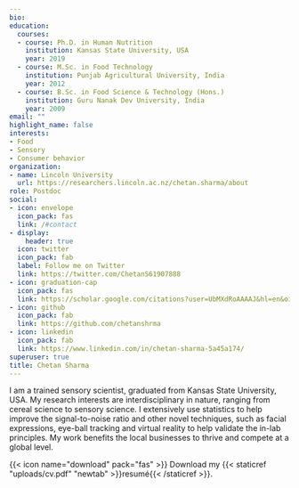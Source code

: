 ```yaml
---
bio:
education:
  courses:
  - course: Ph.D. in Human Nutrition
    institution: Kansas State University, USA
    year: 2019
  - course: M.Sc. in Food Technology
    institution: Punjab Agricultural University, India
    year: 2012
  - course: B.Sc. in Food Science & Technology (Hons.)
    institution: Guru Nanak Dev University, India
    year: 2009
email: ""
highlight_name: false
interests:
- Food
- Sensory
- Consumer behavior
organization:
- name: Lincoln University
  url: https://researchers.lincoln.ac.nz/chetan.sharma/about
role: Postdoc
social:
- icon: envelope
  icon_pack: fas
  link: /#contact
- display:
    header: true
  icon: twitter
  icon_pack: fab
  label: Follow me on Twitter
  link: https://twitter.com/ChetanS61907888
- icon: graduation-cap
  icon_pack: fas
  link: https://scholar.google.com/citations?user=UbMXdRoAAAAJ&hl=en&oi=ao
- icon: github
  icon_pack: fab
  link: https://github.com/chetanshrma
- icon: linkedin
  icon_pack: fab
  link: https://www.linkedin.com/in/chetan-sharma-5a45a174/
superuser: true
title: Chetan Sharma
---
```


I am a trained sensory scientist, graduated from Kansas State University, USA. My research interests are interdisciplinary in nature, ranging from cereal science  to sensory science. I extensively use statistics to help improve the signal-to-noise ratio and other novel techniques, such as facial expressions, eye-ball tracking and virtual reality to help validate the in-lab principles. My work benefits the local businesses to thrive and compete at a global level.

{{< icon name="download" pack="fas" >}} Download my {{< staticref "uploads/cv.pdf" "newtab" >}}resumé{{< /staticref >}}.
